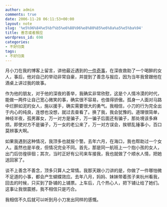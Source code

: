 ```yaml
---
author: admin
comments: true
date: 2006-11-28 06:11:53+00:00
layout: note
slug: '%e5%96%84%e5%bf%b5%e6%88%96%e8%80%85%e6%8a%a5%e5%ba%94'
title: 善念或者报应
wordpress_id: 698
categories:
- 不好归类
tags:
- 不好归类
---
```


月小刀在我的博客上留言，讲他最近遇到的[一件奇事](http://yuexiaodao.com/post/113.html)，在深夜救助了一个喝醉的女人，事后，他对自己的举动非常自豪，并提到了善念与报应，因为当年我曾跟他在酒桌上讲过我的故事。

作为他的朋友，对于他的深夜的善举，我确实非常欣慰，这是个人情冷漠的时代，能做一两件让自己宽心微笑的事，确实很不容易，也值得骄傲。孤身一人面对马路中烂醉如泥的女人，施以援手，确实需要很大的勇气。我相信，小刀的行为完全出于内心的纯良，连想也没想，就过去查看了。换了我，我会犹豫的。道理很简单，神经半夜，孤男寡女，万一对方是骗子，万一骗子后面还有骗子，那处境该多麻烦。即使对方不是骗子，万一女的老公来了，万一对方误会，挨顿乱锤事小，百口莫辨事大啊。

如果我遇到这种情况，我顶多也就报个警。去年六月，在海口，我也帮助过一个女人。虽然也是半夜，但情况完全不同。首先，那是同一航班上一个抱小孩的女人，出门后彷徨徘徊；其次，当时正好有公司来车接我，我也就做了个顺水人情，把她送回家了。

谈不上善念不善念，顶多只算人之常情。我那天跟小刀讲的是，你做了一件哪怕微不足道的小事，都会产生蝴蝶效应。去年八月，妈妈、妹妹带着孩子来杭州看我，回去的时候，只买到了卧铺的上铺票。上车后，几个热心人，把下铺让给了她们。这事让我很震撼，我不相信只是巧合。

我相信不久后就可以听到月小刀发出同样的感慨。
